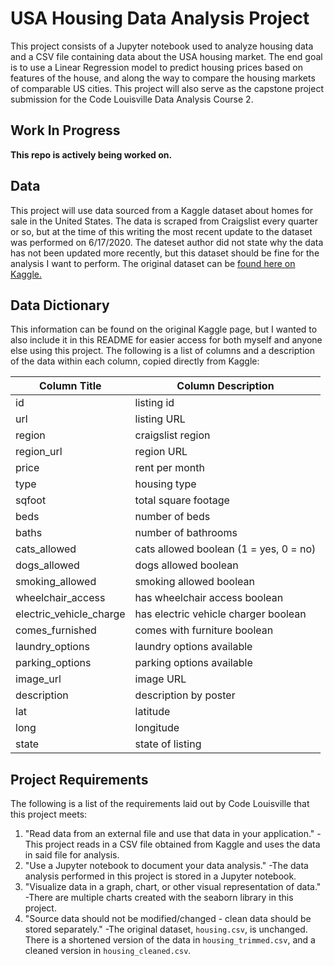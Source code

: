 # USA Housing Data Analysis Project

This project consists of a Jupyter notebook used to analyze housing data and a CSV file containing data about the USA housing market. The end goal is to use a Linear Regression model to predict housing prices based on features of the house, and along the way to compare the housing markets of comparable US cities. This project will also serve as the capstone project submission for the Code Louisville Data Analysis Course 2.

## Work In Progress

**This repo is actively being worked on.**

## Data

This project will use data sourced from a Kaggle dataset about homes for sale in the United States. The data is scraped from Craigslist every quarter or so, but at the time of this writing the most recent update to the dataset was performed on 6/17/2020. The dateset author did not state why the data has not been updated more recently, but this dataset should be fine for the analysis I want to perform. The original dataset can be [found here on Kaggle.](https://www.kaggle.com/austinreese/usa-housing-listings)

## Data Dictionary

This information can be found on the original Kaggle page, but I wanted to also include it in this README for easier access for both myself and anyone else using this project. The following is a list of columns and a description of the data within each column, copied directly from Kaggle:

| Column Title | Column Description|
|-----|-----|
|id | listing id|
|url | listing URL|
|region | craigslist region|
|region_url | region URL|
|price | rent per month|
|type | housing type|
|sqfoot | total square footage|
|beds | number of beds|
|baths | number of bathrooms|
|cats_allowed | cats allowed boolean (1 = yes, 0 = no)|
|dogs_allowed | dogs allowed boolean|
|smoking_allowed | smoking allowed boolean|
|wheelchair_access | has wheelchair access boolean|
|electric_vehicle_charge | has electric vehicle charger boolean|
|comes_furnished | comes with furniture boolean|
|laundry_options | laundry options available|
|parking_options | parking options available|
|image_url | image URL|
|description | description by poster|
|lat | latitude|
|long | longitude|
|state | state of listing|

## Project Requirements

The following is a list of the requirements laid out by Code Louisville that this project meets:

1. "Read data from an external file and use that data in your application."
    -This project reads in a CSV file obtained from Kaggle and uses the data in said file for analysis.
2. "Use a Jupyter notebook to document your data analysis."
    -The data analysis performed in this project is stored in a Jupyter notebook.
3. "Visualize data in a graph, chart, or other visual representation of data."
    -There are multiple charts created with the seaborn library in this project.
4. "Source data should not be modified/changed - clean data should be stored separately."
    -The original dataset, `housing.csv`, is unchanged. There is a shortened version of the data in `housing_trimmed.csv`, and a cleaned version in `housing_cleaned.csv`.